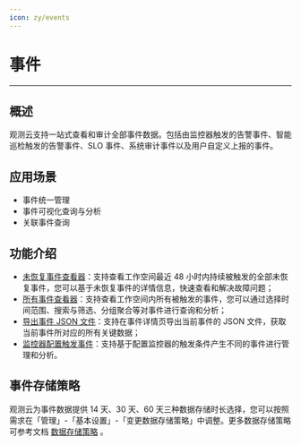 ```yaml
---
icon: zy/events
---
```

# 事件
---

## 概述

观测云支持一站式查看和审计全部事件数据。包括由监控器触发的告警事件、智能巡检触发的告警事件、SLO 事件、系统审计事件以及用户自定义上报的事件。

## 应用场景

- 事件统一管理
- 事件可视化查询与分析
- 关联事件查询

## 功能介绍

- [未恢复事件查看器](explorer/unrecovered-events.md)：支持查看工作空间最近 48 小时内持续被触发的全部未恢复事件，您可以基于未恢复事件的详情信息，快速查看和解决故障问题；
- [所有事件查看器](explorer/event-list.md)：支持查看工作空间内所有被触发的事件，您可以通过选择时间范围、搜索与筛选、分组聚合等对事件进行查询和分析；
- [导出事件 JSON 文件](explorer/event-details.md)：支持在事件详情页导出当前事件的 JSON 文件，获取当前事件所对应的所有关键数据；
- [监控器配置触发事件](../monitoring/monitor/index.md)：支持基于配置监控器的触发条件产生不同的事件进行管理和分析。

## 事件存储策略

观测云为事件数据提供 14 天、30 天、60 天三种数据存储时长选择，您可以按照需求在「管理」-「基本设置」-「变更数据存储策略」中调整。更多数据存储策略可参考文档 [数据存储策略](../billing/billing-method/data-storage.md) 。
